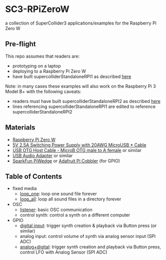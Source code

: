 # SC3-RPiZeroW
a collection of SuperCollider3 applications/examples for the Raspberry Pi Zero W

## Pre-flight

This repo assumes that readers are:
* prototyping on a laptop
* deploying to a Raspberry Pi Zero W
* have built supercolliderStandaloneRPI1 as described [here](https://github.com/redFrik/supercolliderStandaloneRPI1)

Note: in many cases these examples will also work on the Raspberry Pi 3 Model B+ with the following caveats:
* readers must have built supercolliderStandaloneRPI2 as described [here](https://github.com/redFrik/supercolliderStandaloneRPI2)
* lines referencing supercolliderStandaloneRPI1 are edited to reference supercolliderStandaloneRPI2


## Materials
* [Raspberry Pi Zero W](https://www.adafruit.com/product/3708)
* [5V 2.5A Switching Power Supply with 20AWG MicroUSB * Cable](https://www.adafruit.com/product/1995)
* [USB OTG Host Cable - MicroB OTG male to A female](https://www.adafruit.com/product/1099) or similar
* [USB Audio Adapter](https://www.adafruit.com/product/1475) or similar
* [SparkFun PiWedge](https://www.sparkfun.com/products/13717) or [Adafruit Pi Cobbler](https://www.adafruit.com/product/2028) (for GPIO)


## Table of Contents
* fixed media
  * [loop_one](loop_one.md): loop one sound file forever
  * [loop_all](loop_all.md): loop all sound files in a directory forever
* OSC
  * [listener](listener.md): basic OSC communication
  * control synth: control a synth on a different computer
* GPIO
  * [digital input](digital_input.md): trigger synth creation & playback via Button press (or similar)
  * analog input: control volume of synth via analog sensor input (SPI ADC)
  * [analog+digital](analog+digital.md): trigger synth creation and playback via Button press, control LFO with Analog Sensor (SPI ADC)
